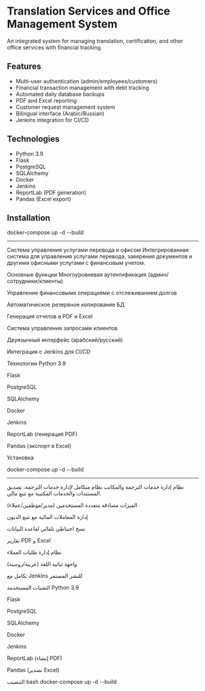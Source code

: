 # Translation Services and Office Management System

An integrated system for managing translation, certification, and other office services with financial tracking.

## Features
- Multi-user authentication (admin/employees/customers)
- Financial transaction management with debt tracking
- Automated daily database backups
- PDF and Excel reporting
- Customer request management system
- Bilingual interface (Arabic/Russian)
- Jenkins integration for CI/CD

## Technologies
- Python 3.9
- Flask
- PostgreSQL
- SQLAlchemy
- Docker
- Jenkins
- ReportLab (PDF generation)
- Pandas (Excel export)

## Installation
docker-compose up -d --build

-------------------------------------------------------------------------------------------

Система управления услугами перевода и офисом
Интегрированная система для управления услугами перевода, заверения документов и другими офисными услугами с финансовым учетом.

Основные функции
Многоуровневая аутентификация (админ/сотрудники/клиенты)

Управление финансовыми операциями с отслеживанием долгов

Автоматическое резервное копирование БД

Генерация отчетов в PDF и Excel

Система управления запросами клиентов

Двуязычный интерфейс (арабский/русский)

Интеграция с Jenkins для CI/CD

Технологии
Python 3.9

Flask

PostgreSQL

SQLAlchemy

Docker

Jenkins

ReportLab (генерация PDF)

Pandas (экспорт в Excel)

Установка
 
docker-compose up -d --build

------------------------------------------------------------------------------------

نظام إدارة خدمات الترجمة والمكاتب
نظام متكامل لإدارة خدمات الترجمة، تصديق المستندات والخدمات المكتبية مع تتبع مالي.

الميزات
مصادقة متعددة المستخدمين (مدير/موظفين/عملاء)

إدارة المعاملات المالية مع تتبع الديون

نسخ احتياطي تلقائي لقاعدة البيانات

تقارير PDF و Excel

نظام إدارة طلبات العملاء

واجهة ثنائية اللغة (عربية/روسية)

تكامل مع Jenkins للنشر المستمر

التقنيات المستخدمة
Python 3.9

Flask

PostgreSQL

SQLAlchemy

Docker

Jenkins

ReportLab (إنشاء PDF)

Pandas (تصدير Excel)

التنصيب
bash
docker-compose up -d --build